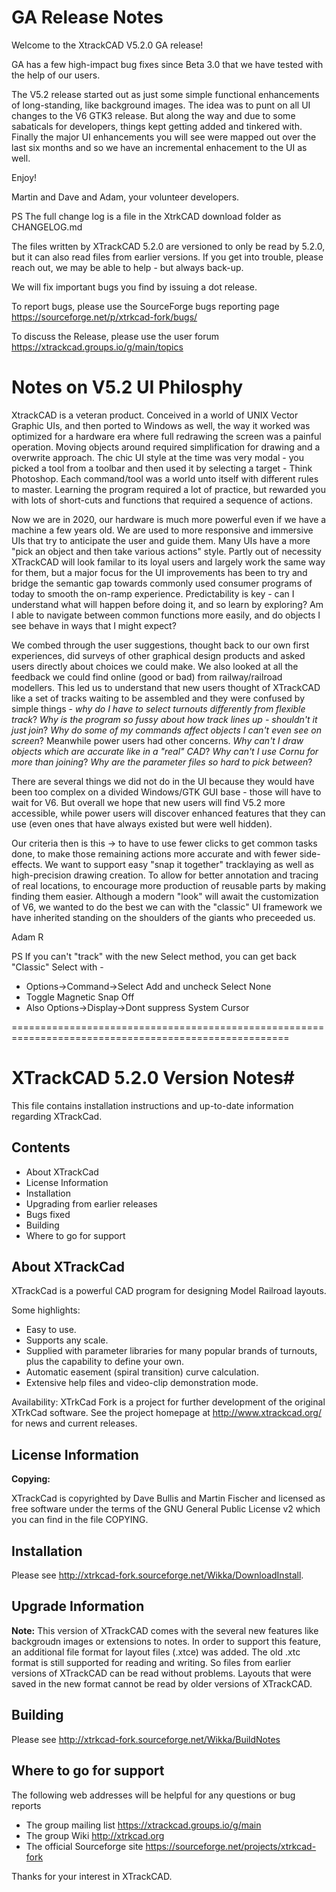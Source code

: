 # GA Release Notes

Welcome to the XtrackCAD V5.2.0 GA release! 

GA has a few high-impact bug fixes since Beta 3.0 that we have tested with the help of our users. 

The V5.2 release started out as just some simple functional enhancements of long-standing, like background images. The idea was to punt on all UI changes to the V6 GTK3 release.  But along the way and due to some sabaticals for developers, things kept getting added and tinkered with. Finally the major UI enhancements you will see were mapped out over the last six months and so we have an incremental enhacement to the UI as well.

Enjoy!

Martin and Dave and Adam, your volunteer developers.

PS The full change log is a file in the XtrkCAD download folder as CHANGELOG.md 

The files written by XTrackCAD 5.2.0 are versioned to only be read by 5.2.0, but it can also read files from earlier versions. If you get into trouble, please reach out, we may be able to help - but always back-up.

We will fix important bugs you find by issuing a dot release. 

To report bugs, please use the SourceForge bugs reporting page https://sourceforge.net/p/xtrkcad-fork/bugs/

To discuss the Release, please use the user forum https://xtrackcad.groups.io/g/main/topics

# Notes on V5.2 UI Philosphy 

XtrackCAD is a veteran product. Conceived in a world of UNIX Vector Graphic UIs, and then ported to Windows as well, the way it worked was optimized for a hardware era where full redrawing the screen was a painful operation. Moving objects around required simplification for drawing and a overwrite approach. The chic UI style at the time was very modal - you picked a tool from a toolbar and then used it by selecting a target - Think Photoshop. Each command/tool was a world unto itself with different rules to master. Learning the program required a lot of practice, but rewarded you with lots of short-cuts and functions that required a sequence of actions. 

Now we are in 2020, our hardware is much more powerful even if we have a machine a few years old. We are used to more responsive and immersive UIs that try to anticipate the user and guide them. Many UIs have a more "pick an object and then take various actions" style. Partly out of necessity XTrackCAD will look familar to its loyal users and largely work the same way for them, but a major focus for the UI improvements has been to try and bridge the semantic gap towards commonly used consumer programs of today to smooth the on-ramp experience. Predictability is key - can I understand what will happen before doing it, and so learn by exploring? Am I able to navigate between common functions more easily, and do objects I see behave in ways that I might expect?

We combed through the user suggestions, thought back to our own first experiences, did surveys of other graphical design products and asked users directly about choices we could make. We also looked at all the feedback we could find online (good or bad) from railway/railroad modellers. This led us to understand that new users thought of XTrackCAD like a set of tracks waiting to be assembled and they were confused by simple things - *why do I have to select turnouts differently from flexible track*?  *Why is the program so fussy about how track lines up - shouldn't it just join*? *Why do some of my commands affect objects I can't even see on screen*? Meanwhile power users had other concerns. *Why can't I draw objects which are accurate like in a "real" CAD*? *Why can't I use Cornu for more than joining*? *Why are the parameter files so hard to pick between*?

There are several things we did not do in the UI because they would have been too complex on a divided Windows/GTK GUI base - those will have to wait for V6. But overall we hope that new users will find V5.2 more accessible, while power users will discover enhanced features that they can use (even ones that have always existed but were well hidden).

Our criteria then is this -> to have to use fewer clicks to get common tasks done, to make those remaining actions more accurate and with fewer side-effects. We want to support easy "snap it together" tracklaying as well as high-precision drawing creation. To allow for better annotation and tracing of real locations, to encourage more production of reusable parts by making finding them easier. Although a modern "look" will await the customization of V6, we wanted to do the best we can with the "classic" UI framework we have inherited standing on the shoulders of the giants who preceeded us.

Adam R

PS If you can't "track" with the new Select method, you can get back "Classic" Select with -

- Options->Command->Select Add and uncheck Select None
- Toggle Magnetic Snap Off
- Also Options->Display->Dont suppress System Cursor

======================================================================================================

# XTrackCAD 5.2.0 Version Notes#

This file contains installation instructions and up-to-date information regarding XTrackCad.

## Contents ##

* About XTrackCad
* License Information
* Installation
* Upgrading from earlier releases
* Bugs fixed
* Building
* Where to go for support  

## About XTrackCad ##

XTrackCad is a powerful CAD program for designing Model Railroad layouts.

Some highlights:

* Easy to use.
* Supports any scale.
* Supplied with parameter libraries for many popular brands of turnouts, plus the capability to define your own.
* Automatic easement (spiral transition) curve calculation.
* Extensive help files and video-clip demonstration mode.

Availability:
XTrkCad Fork is a project for further development of the original XTrkCad
software. See the project homepage at <http://www.xtrackcad.org/> for news and current releases.

## License Information ##

**Copying:**

XTrackCad is copyrighted by Dave Bullis and Martin Fischer and licensed as
free software under the terms of the GNU General Public License v2 which
you can find in the file COPYING.


## Installation ##

Please see http://xtrkcad-fork.sourceforge.net/Wikka/DownloadInstall.

## Upgrade Information ##

**Note:** This version of XTrackCAD comes with the several new features
like backgroudn images or extensions to notes. In order to support
this feature, an additional file format for layout files (.xtce) was added. 
The old .xtc format is still supported for reading and writing. So
files from earlier versions of XTrackCAD can be read without problems.
Layouts that were saved in the new format cannot be read by older
versions of XTrackCAD.

## Building ##

Please see http://xtrkcad-fork.sourceforge.net/Wikka/BuildNotes

## Where to go for support ##

The following web addresses will be helpful for any questions or bug
reports

- The group mailing list <https://xtrackcad.groups.io/g/main>
- The group Wiki <http://xtrkcad.org>
- The official Sourceforge site <https://sourceforge.net/projects/xtrkcad-fork>

Thanks for your interest in XTrackCAD.
 
